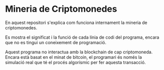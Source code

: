 # Mineria de Criptomonedes

En aquest repositori s'explica com funciona internament la mineria de criptomonedes.

Es mostra el significat i la funció de cada línia de codi del programa, encara que no es tingui un coneixement de programació.

Aquest programa no interactua amb la blockchain de cap criptomoneda. Encara està basat en el minat de bitcoin, el programari és només la simulació real que té el procés algorísmic per fer aquesta transacció.

